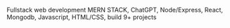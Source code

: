 Fullstack web development MERN STACK, ChatGPT, Node/Express, React, Mongodb, Javascript, HTML/CSS, build 9+ projects
